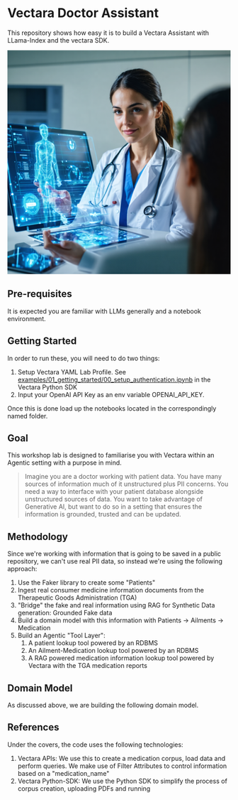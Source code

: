 # Vectara Doctor Assistant

This repository shows how easy it is to build a Vectara Assistant with LLama-Index and the
vectara SDK.

<img src="notebooks/images/doctor-hologram.png" width="800" />


## Pre-requisites
It is expected you are familiar with LLMs generally and a notebook environment.

## Getting Started
In order to run these, you will need to do two things:

1. Setup Vectara YAML Lab Profile. See [examples/01_getting_started/00_setup_authentication.ipynb](https://github.com/vectara/python-sdk/blob/main/examples/01_getting_started/00_setup_authentication.ipynb) in the Vectara Python SDK
2. Input your OpenAI API Key as an env variable OPENAI_API_KEY.

Once this is done load up the notebooks located in the correspondingly named folder.

## Goal
This workshop lab is designed to familiarise you with Vectara within an Agentic setting with a purpose
in mind. 

> Imagine you are a doctor working with patient data. You have many sources of information much of it unstructured plus
> PII concerns. You need a way to interface with your patient database alongside unstructured sources of data. You want
> to take advantage of Generative AI, but want to do so in a setting that ensures the information is grounded, trusted and
> can be updated.

## Methodology
Since we're working with information that is going to be saved in a public repository, we can't use real
PII data, so instead we're using the following approach:

1. Use the Faker library to create some "Patients"
2. Ingest real consumer medicine information documents from the Therapeutic Goods Administration (TGA)
3. "Bridge" the fake and real information using RAG for Synthetic Data generation: Grounded Fake data
4. Build a domain model with this information with Patients -> Ailments -> Medication
5. Build an Agentic "Tool Layer":
   1. A patient lookup tool powered by an RDBMS
   2. An Ailment-Medication lookup tool powered by an RDBMS
   3. A RAG powered medication information lookup tool powered by Vectara with the TGA medication reports

## Domain Model
As discussed above, we are building the following domain model.

## References
Under the covers, the code uses the following technologies:

1. Vectara APIs: We use this to create a medication corpus, load data and perform queries. We make use of Filter 
   Attributes to control information based on a "medication_name"
2. Vectara Python-SDK: We use the Python SDK to simplify the process of corpus creation, uploading PDFs and running
   